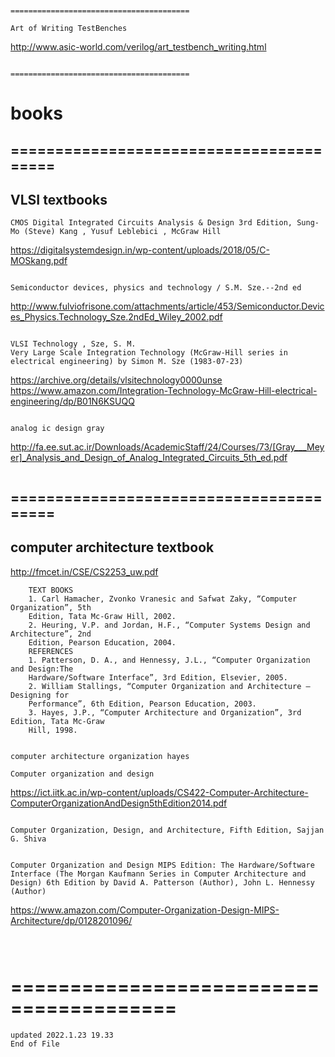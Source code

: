 ```


========================================

Art of Writing TestBenches
```
  http://www.asic-world.com/verilog/art_testbench_writing.html
```

========================================
```
# books

## ========================================

## VLSI textbooks

```
CMOS Digital Integrated Circuits Analysis & Design 3rd Edition, Sung-Mo (Steve) Kang , Yusuf Leblebici , McGraw Hill 
```
  https://digitalsystemdesign.in/wp-content/uploads/2018/05/C-MOSkang.pdf
```

Semiconductor devices, physics and technology / S.M. Sze.--2nd ed
```
  http://www.fulviofrisone.com/attachments/article/453/Semiconductor.Devices_Physics.Technology_Sze.2ndEd_Wiley_2002.pdf
```

VLSI Technology , Sze, S. M.
Very Large Scale Integration Technology (McGraw-Hill series in electrical engineering) by Simon M. Sze (1983-07-23) 
```
  https://archive.org/details/vlsitechnology0000unse
  https://www.amazon.com/Integration-Technology-McGraw-Hill-electrical-engineering/dp/B01N6KSUQQ
```

analog ic design gray
```
  http://fa.ee.sut.ac.ir/Downloads/AcademicStaff/24/Courses/73/[Gray___Meyer]_Analysis_and_Design_of_Analog_Integrated_Circuits_5th_ed.pdf
```

```
## ========================================

## computer architecture textbook



  http://fmcet.in/CSE/CS2253_uw.pdf
```
	TEXT BOOKS
	1. Carl Hamacher, Zvonko Vranesic and Safwat Zaky, “Computer Organization”, 5th
	Edition, Tata Mc-Graw Hill, 2002.
	2. Heuring, V.P. and Jordan, H.F., “Computer Systems Design and Architecture”, 2nd
	Edition, Pearson Education, 2004.
	REFERENCES
	1. Patterson, D. A., and Hennessy, J.L., “Computer Organization and Design:The
	Hardware/Software Interface”, 3rd Edition, Elsevier, 2005.
	2. William Stallings, “Computer Organization and Architecture – Designing for
	Performance”, 6th Edition, Pearson Education, 2003.
	3. Hayes, J.P., “Computer Architecture and Organization”, 3rd Edition, Tata Mc-Graw
	Hill, 1998.


computer architecture organization hayes

Computer organization and design
```
  https://ict.iitk.ac.in/wp-content/uploads/CS422-Computer-Architecture-ComputerOrganizationAndDesign5thEdition2014.pdf
```

Computer Organization, Design, and Architecture, Fifth Edition, Sajjan G. Shiva


Computer Organization and Design MIPS Edition: The Hardware/Software Interface (The Morgan Kaufmann Series in Computer Architecture and Design) 6th Edition by David A. Patterson (Author), John L. Hennessy (Author)
```
  https://www.amazon.com/Computer-Organization-Design-MIPS-Architecture/dp/0128201096/
```



```
# ========================================
```
updated 2022.1.23 19.33
End of File
```
